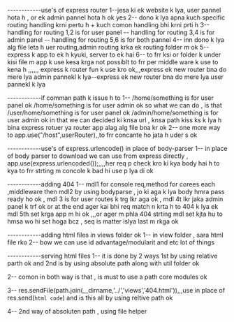 ------------use's of express router
1--jesa ki ek website k lya, user pannel hota h , or ek admin pannel hota h ok yes
2-- dono k lya apna kuch specific routing handling krni pertu h + kuch comon handling bhi krni prti h 
3-- handling for routing 1,2 is for user panel -- handling for routing 3,4 is for admin panel 
-- handling for routing 5,6 is for both pannel 
4-- inn dono k lya alg file leta h uer routing,admin routing krka ek routing folder  m ok
5-- express k app to ek h kyuki, server to ek hai
6-- to frr ksi or folder k under kisi file m app k use kesa krga not possiblt to frr per middle ware k use to kena h ,,,,,, express k router fun k use kro ok,,,express ek new router bna do mere lya admin pannekl k lya--express ek new router bna do mere lya user pannekl k lya 

------------if comman path k issue h to
1-- /home/something is for user panel ok
/home/something is for user admin ok
so what we can do , is that 
/user/home/something is for user panel ok
/admin/home/something is for user admin ok
in that we can decided ki knsa url , knsa path kiss ks k lya h bina express rotuer ya router app alag alg file bna kr ok
2-- one more way to app.use("/host",userRouter),,to frr concante ho jata h uder s ok

------------use's of express.urlencode() in place of body-parser
1-- in place of body parser to download we can use from express directly , app.use(express.urlencoded());,,,,her req  p check kro ki kya body hai h to kya to frr strting m concole k bad hi use p lya di ok

------------adding 404
1-- mdl1 for console req,method for corees each ,middleware then mdl2 by using bodyparse , jo ki aga k lya body hmra pass ready ho ok , mdl 3 is for user routes k trg lkr aga ok , mdl 4t lkr jaka admin panel k trf ok or at the end ager kai bhi req match n krta h to 404 k lya ek mdl 5th set krga app m hi ok ,,,or ager m phla 404 strting mdl set kjta hu to hmsa wo hi set hoga bcz , seq is matter islya last m rkga ok

------------adding html files in views folder ok
1-- in view folder , sara html file rko 
2-- bow we can use id advantage/modularit and etc lot of things 

------------serving html files
1-- it is done by 2 ways 1st by using relative parth ok and 2nd is by using absolute path along with util folder ok

2-- comon in both way is that , is must to use a path core modules ok

3-- res.sendFile(path.join(__dirname,'../','views','404.html')),,,use in place of res.send(`html code`) and is this all by using reltive path ok

4-- 2nd way of absoluten path , using file helper

